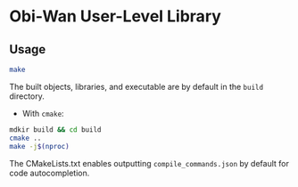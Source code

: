 # Obi-Wan User-Level Library

## Usage

```bash
make
```

The built objects, libraries, and executable are by default in the `build` directory.

* With `cmake`:

```bash
mdkir build && cd build
cmake ..
make -j$(nproc)
```

The CMakeLists.txt enables outputting `compile_commands.json` by default for 
code autocompletion.
